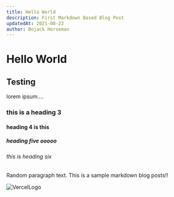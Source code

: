 ```yaml
---
title: Hello World
description: First Markdown Based Blog Post
updatedAt: 2021-08-22
author: Bojack Horseman
---
```


# Hello World

## Testing

lorem ipsum....

### this is a heading 3

#### heading 4 is this

##### heading five ooooo

###### this is heading six

Random paragraph text. This is a sample markdown blog posts!!

![VercelLogo](/images/vercel.svg)